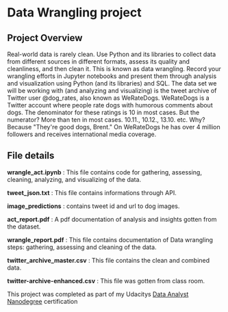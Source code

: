 # Data Wrangling project
## Project Overview
Real-world data is rarely clean. Use Python and its libraries to collect data from different sources in different formats, assess its quality and cleanliness, and then clean it. This is known as data wrangling. Record your wrangling efforts in Jupyter notebooks and present them through analysis and visualization using Python (and its libraries) and SQL.
The data set we will be working with (and analyzing and visualizing) is the tweet archive of Twitter user @dog_rates, also known as WeRateDogs. WeRateDogs is a Twitter account where people rate dogs with humorous comments about dogs. The denominator for these ratings is 10 in most cases. But the numerator? More than ten in most cases. 10.11., 10.12., 13.10. etc. Why? Because "They're good dogs, Brent." On WeRateDogs he has over 4 million followers and receives international media coverage.

## File details
**wrangle_act.ipynb** : This file contains code for gathering, assessing, cleaning, analyzing, and visualizing of the data.

**tweet_json.txt** : This file contains informations through API.

**image_predictions** : contains tweet id and url to dog images.

**act_report.pdf** : A pdf documentation of analysis and insights gotten from the dataset.

**wrangle_report.pdf** : This file contains documentation of Data wrangling steps: gathering, assessing and cleaning of the data.

**twitter_archive_master.csv** : This file contains the clean and combined data.

**twitter-archive-enhanced.csv** : This file was gotten from class room.



This project was completed as part of my Udacitys [Data Analyst Nanodegree](https://www.udacity.com/course/data-analyst-nanodegree--nd002) certification
